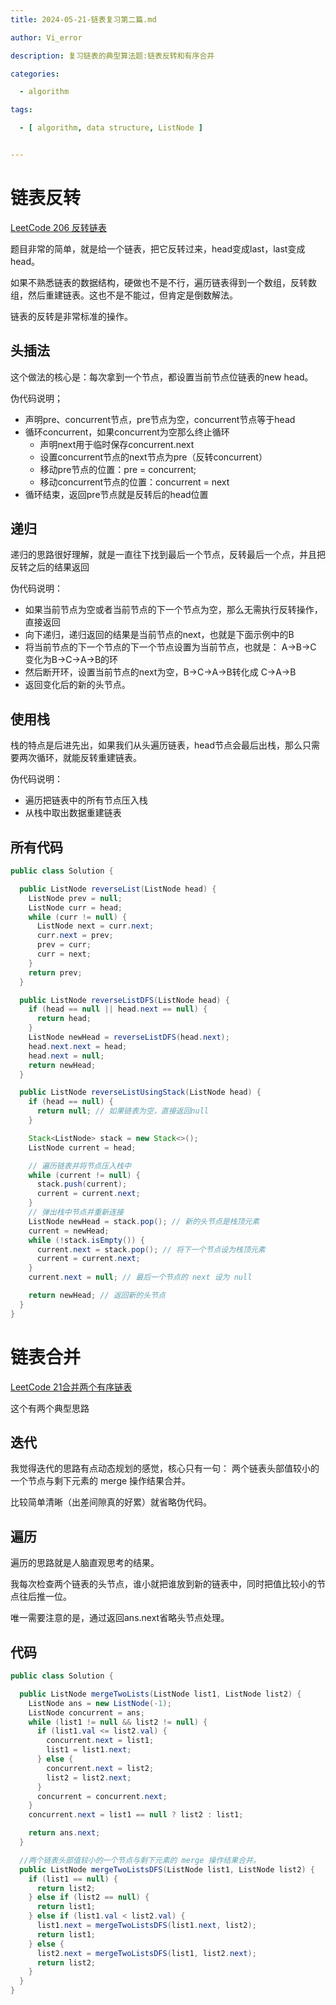 ```yaml
---
title: 2024-05-21-链表复习第二篇.md

author: Vi_error

description: 复习链表的典型算法题:链表反转和有序合并

categories:

  - algorithm

tags:

  - [ algorithm, data structure, ListNode ]


---
```


# 链表反转

[LeetCode 206 反转链表](https://leetcode.cn/problems/reverse-linked-list/description/)

题目非常的简单，就是给一个链表，把它反转过来，head变成last，last变成head。

如果不熟悉链表的数据结构，硬做也不是不行，遍历链表得到一个数组，反转数组，然后重建链表。这也不是不能过，但肯定是倒数解法。

链表的反转是非常标准的操作。

## 头插法

这个做法的核心是：每次拿到一个节点，都设置当前节点位链表的new head。

伪代码说明；

- 声明pre、concurrent节点，pre节点为空，concurrent节点等于head
- 循环concurrent，如果concurrent为空那么终止循环
    - 声明next用于临时保存concurrent.next
    - 设置concurrent节点的next节点为pre（反转concurrent）
    - 移动pre节点的位置：pre = concurrent;
    - 移动concurrent节点的位置：concurrent = next
- 循环结束，返回pre节点就是反转后的head位置

## 递归

递归的思路很好理解，就是一直往下找到最后一个节点，反转最后一个点，并且把反转之后的结果返回

伪代码说明：

- 如果当前节点为空或者当前节点的下一个节点为空，那么无需执行反转操作，直接返回
- 向下递归，递归返回的结果是当前节点的next，也就是下面示例中的B
- 将当前节点的下一个节点的下一个节点设置为当前节点，也就是： A->B->C 变化为B->C->A->B的环
- 然后断开环，设置当前节点的next为空，B->C->A->B转化成 C->A->B
- 返回变化后的新的头节点。

## 使用栈

栈的特点是后进先出，如果我们从头遍历链表，head节点会最后出栈，那么只需要两次循环，就能反转重建链表。

伪代码说明：

- 遍历把链表中的所有节点压入栈
- 从栈中取出数据重建链表

## 所有代码

```java
public class Solution {

  public ListNode reverseList(ListNode head) {
    ListNode prev = null;
    ListNode curr = head;
    while (curr != null) {
      ListNode next = curr.next;
      curr.next = prev;
      prev = curr;
      curr = next;
    }
    return prev;
  }

  public ListNode reverseListDFS(ListNode head) {
    if (head == null || head.next == null) {
      return head;
    }
    ListNode newHead = reverseListDFS(head.next);
    head.next.next = head;
    head.next = null;
    return newHead;
  }

  public ListNode reverseListUsingStack(ListNode head) {
    if (head == null) {
      return null; // 如果链表为空，直接返回null
    }

    Stack<ListNode> stack = new Stack<>();
    ListNode current = head;

    // 遍历链表并将节点压入栈中
    while (current != null) {
      stack.push(current);
      current = current.next;
    }
    // 弹出栈中节点并重新连接
    ListNode newHead = stack.pop(); // 新的头节点是栈顶元素
    current = newHead;
    while (!stack.isEmpty()) {
      current.next = stack.pop(); // 将下一个节点设为栈顶元素
      current = current.next;
    }
    current.next = null; // 最后一个节点的 next 设为 null

    return newHead; // 返回新的头节点
  }
}
```

# 链表合并

[LeetCode 21合并两个有序链表](https://leetcode.cn/problems/merge-two-sorted-lists/description/)

这个有两个典型思路

## 迭代

我觉得迭代的思路有点动态规划的感觉，核心只有一句： 两个链表头部值较小的一个节点与剩下元素的 merge 操作结果合并。

比较简单清晰（出差间隙真的好累）就省略伪代码。


## 遍历

遍历的思路就是人脑直观思考的结果。

我每次检查两个链表的头节点，谁小就把谁放到新的链表中，同时把值比较小的节点往后推一位。

唯一需要注意的是，通过返回ans.next省略头节点处理。


## 代码
```java
public class Solution {

  public ListNode mergeTwoLists(ListNode list1, ListNode list2) {
    ListNode ans = new ListNode(-1);
    ListNode concurrent = ans;
    while (list1 != null && list2 != null) {
      if (list1.val <= list2.val) {
        concurrent.next = list1;
        list1 = list1.next;
      } else {
        concurrent.next = list2;
        list2 = list2.next;
      }
      concurrent = concurrent.next;
    }
    concurrent.next = list1 == null ? list2 : list1;

    return ans.next;
  }

  //两个链表头部值较小的一个节点与剩下元素的 merge 操作结果合并。
  public ListNode mergeTwoListsDFS(ListNode list1, ListNode list2) {
    if (list1 == null) {
      return list2;
    } else if (list2 == null) {
      return list1;
    } else if (list1.val < list2.val) {
      list1.next = mergeTwoListsDFS(list1.next, list2);
      return list1;
    } else {
      list2.next = mergeTwoListsDFS(list1, list2.next);
      return list2;
    }
  }
}
```